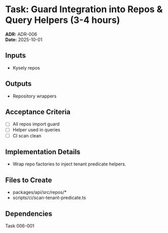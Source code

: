 # Task: Guard Integration into Repos & Query Helpers (3-4 hours)
**ADR:** ADR-006  
**Date:** 2025-10-01

## Inputs
- Kysely repos

## Outputs
- Repository wrappers

## Acceptance Criteria
- [ ] All repos import guard
- [ ] Helper used in queries
- [ ] CI scan clean

## Implementation Details
- Wrap repo factories to inject tenant predicate helpers.

## Files to Create
- packages/api/src/repos/*
- scripts/ci/scan-tenant-predicate.ts

## Dependencies
Task 006-001
